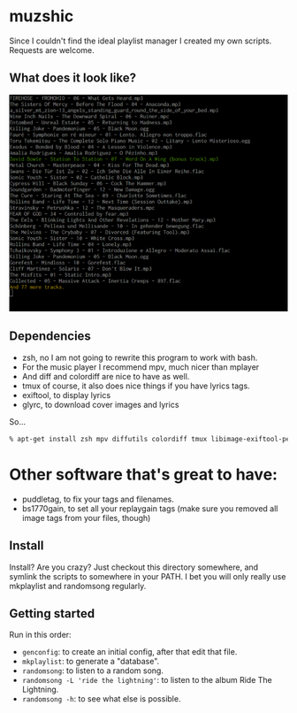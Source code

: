 # muzshic
Since I couldn't find the ideal playlist manager I created my own
scripts.  Requests are welcome.

## What does it look like?

![screenshot](/screenshot/screenshot.png?raw=true "That's what it looks like!")

## Dependencies
 * zsh, no I am not going to rewrite this program to work with bash.
 * For the music player I recommend mpv, much nicer than mplayer
 * And diff and colordiff are nice to have as well.
 * tmux of course, it also does nice things if you have lyrics tags.
 * exiftool, to display lyrics
 * glyrc, to download cover images and lyrics

So...

```zsh
% apt-get install zsh mpv diffutils colordiff tmux libimage-exiftool-perl glyrc
```

# Other software that's great to have:
 * puddletag, to fix your tags and filenames.
 * bs1770gain, to set all your replaygain tags (make sure you removed all image tags from your files, though)

## Install
Install? Are you crazy? Just checkout this directory somewhere, and
symlink the scripts to somewhere in your PATH. I bet you will only
really use mkplaylist and randomsong regularly.

## Getting started
Run in this order:
 * <code>genconfig</code>: to create an initial config, after that edit that file.
 * <code>mkplaylist</code>: to generate a "database".
 * <code>randomsong</code>: to listen to a random song.
 * <code>randomsong -L 'ride the lightning'</code>: to listen to the album Ride The Lightning.
 * <code>randomsong -h</code>: to see what else is possible.

